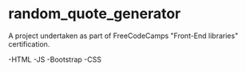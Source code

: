 # random_quote_generator
A project undertaken as part of FreeCodeCamps "Front-End libraries" certification.

-HTML
-JS
-Bootstrap
-CSS
